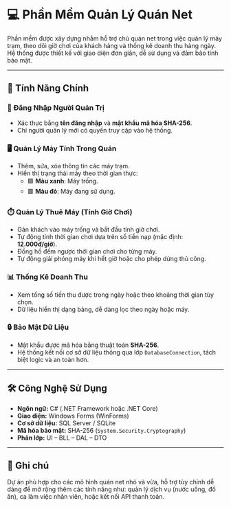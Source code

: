 # 💻 Phần Mềm Quản Lý Quán Net

Phần mềm được xây dựng nhằm hỗ trợ chủ quán net trong việc quản lý máy trạm, theo dõi giờ chơi của khách hàng và thống kê doanh thu hàng ngày. Hệ thống được thiết kế với giao diện đơn giản, dễ sử dụng và đảm bảo tính bảo mật.

---

## 🎯 Tính Năng Chính

### 🔐 Đăng Nhập Người Quản Trị
- Xác thực bằng **tên đăng nhập** và **mật khẩu mã hóa SHA-256**.
- Chỉ người quản lý mới có quyền truy cập vào hệ thống.

### 🖥️ Quản Lý Máy Tính Trong Quán
- Thêm, sửa, xóa thông tin các máy trạm.
- Hiển thị trạng thái máy theo thời gian thực:
  - 🟩 **Màu xanh**: Máy trống.
  - 🟥 **Màu đỏ**: Máy đang sử dụng.

### ⏱️ Quản Lý Thuê Máy (Tính Giờ Chơi)
- Gán khách vào máy trống và bắt đầu tính giờ chơi.
- Tự động tính thời gian chơi dựa trên số tiền nạp (mặc định: **12.000đ/giờ**).
- Đồng hồ đếm ngược thời gian chơi cho từng máy.
- Tự động giải phóng máy khi hết giờ hoặc cho phép dừng thủ công.

### 📊 Thống Kê Doanh Thu
- Xem tổng số tiền thu được trong ngày hoặc theo khoảng thời gian tùy chọn.
- Dữ liệu hiển thị dạng bảng, dễ dàng lọc theo ngày hoặc máy.

### 🔒 Bảo Mật Dữ Liệu
- Mật khẩu được mã hóa bằng thuật toán **SHA-256**.
- Hệ thống kết nối cơ sở dữ liệu thông qua lớp `DatabaseConnection`, tách biệt logic và an toàn hơn.

---

## 🛠️ Công Nghệ Sử Dụng
- **Ngôn ngữ:** C# (.NET Framework hoặc .NET Core)
- **Giao diện:** Windows Forms (WinForms)
- **Cơ sở dữ liệu:** SQL Server / SQLite
- **Mã hóa bảo mật:** SHA-256 (`System.Security.Cryptography`)
- **Phân lớp:** UI – BLL – DAL – DTO

---

## 📌 Ghi chú
Dự án phù hợp cho các mô hình quán net nhỏ và vừa, hỗ trợ tùy chỉnh dễ dàng để mở rộng thêm các tính năng như: quản lý dịch vụ (nước uống, đồ ăn), ca làm việc nhân viên, hoặc kết nối API thanh toán.

